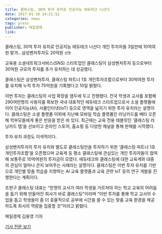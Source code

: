 ```yaml
---
title: 클래스팅, 30억 투자 유치로 인공지능 에듀테크 나선다
date: 2017-01-10 14:21:12
categories: news
tags: press
publisher: 매일경제
link:
---
```

클래스팅, 30억 투자 유치로 인공지능 에듀테크 나선다
개인 투자자들 3일만에 10억여원 맡겨…삼성벤처투자도 20억원 `선뜻`
<!-- more -->

교육용 소셜네트워크서비스(SNS) 스타트업인 클래스팅이 삼성벤처투자 등으로부터 30억원 규모의 투자를 추가 유치하는 데 성공했다.

클래스팅은 삼성벤처투자, 클래스팅 파트너 1호 개인투자조합으로부터 30억여원 투자를 유치해 누적 투자 75억원을 기록했다고 10일 밝혔다.

이번 투자는 클래스팅의 사업 확장을 염두에 두고 진행됐다. 전국 학생과 교사를 포함해 290여만명의 사용자를 확보한 국내 대표적인 에듀테크 스타트업으로서 소셜 플랫폼에 이어 인공지능(AI), 사물인터넷(IoT) 등으로 영역을 넓히기 위한 투자 유치라는 설명이다. 클래스팅은 소셜 플랫폼 이외에 지난해 모바일 학습 플랫폼인 러닝카드를 베타 오픈해 학부모들에게 좋은 반응을 받은 바 있다. 최근에는 교육 전용 태블릿인 ‘클래스팅 러닝카드 탭’을 선보이고 온라인 스토어, 홈쇼핑 등 다양한 채널을 통해 판매를 시작했다.

투자 유치 과정도 이색적이다.

삼성벤처투자의 투자 유치와 별도로 클래스팅만을 투자하기 위한 ‘클래스팅 파트너 1호 개인투자조합’을 오픈했으며 교육계 등 평소 클래스팅에 관심있는 개인 투자자들이 참여해 보통주로 10억여원의 투자금이 모였다. 에듀테크와 클래스팅에 대한 교육계와 대중의 관심이 얼마나 큰지 보여주는 사례라는 설명이다. 클래스팅은 이번 투자 유치를 기반으로 개인별 맞춤 학습을 지향하는 AI 교육 플랫폼과 교육 관련 IoT 등의 연구 개발을 진행한다는 계획이다.

조현구 클래스팅 대표는 “한명의 교사가 여러 학생을 가르쳐야 하는 학교 교육의 어려움을 돕기 위해 만들어진 회사가 바로 클래스팅”이라며 “이번 투자를 통해 학교 교사의 수업을 돕고 학생들이 좀 더 효율적으로 공부에 시간을 쓸 수 있는 맞춤 교육 환경을 제공하도록 회사의 역량을 집중할 것”이라고 밝혔다.

매일경제 김용영 기자

[기사 전문 보기](http://news.mk.co.kr/newsRead.php?no=23362&year=2017)
